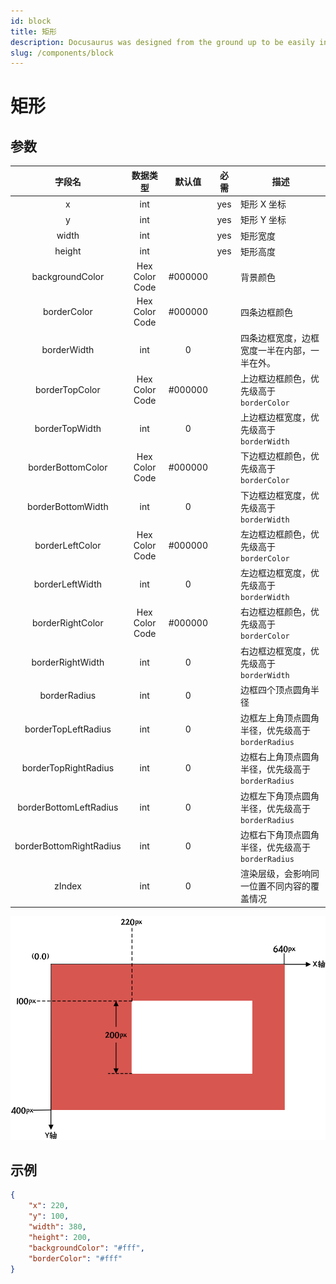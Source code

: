```yaml
---
id: block
title: 矩形
description: Docusaurus was designed from the ground up to be easily installed and used to get your website up and running quickly.
slug: /components/block
---
```


# 矩形

## 参数
| 字段名          | 数据类型       | 默认值  | 必需 | 描述                                       |
| :-------------: | :------------: | :-----: | :--: | ------------------------------------------ |
| x               | int            |         | yes  | 矩形 X 坐标                                |
| y               | int            |         | yes  | 矩形 Y 坐标                                |
| width           | int            |         | yes  | 矩形宽度                                   |
| height          | int            |         | yes  | 矩形高度                                   |
| backgroundColor | Hex Color Code | #000000 |      | 背景颜色                                   |
| borderColor             | Hex Color Code | #000000 |            | 四条边框颜色                                      |
| borderWidth             | int            | 0       |            | 四条边框宽度，边框宽度一半在内部，一半在外。      |
| borderTopColor          | Hex Color Code | #000000 |            | 上边框边框颜色，优先级高于 `borderColor`          |
| borderTopWidth          | int            | 0       |            | 上边框边框宽度，优先级高于 `borderWidth`          |
| borderBottomColor       | Hex Color Code | #000000 |            | 下边框边框颜色，优先级高于 `borderColor`          |
| borderBottomWidth       | int            | 0       |            | 下边框边框宽度，优先级高于 `borderWidth`          |
| borderLeftColor         | Hex Color Code | #000000 |            | 左边框边框颜色，优先级高于 `borderColor`          |
| borderLeftWidth         | int            | 0       |            | 左边框边框宽度，优先级高于 `borderWidth`          |
| borderRightColor        | Hex Color Code | #000000 |            | 右边框边框颜色，优先级高于 `borderColor`          |
| borderRightWidth        | int            | 0       |            | 右边框边框宽度，优先级高于 `borderWidth`          |
| borderRadius            | int            | 0       |            | 边框四个顶点圆角半径                              |
| borderTopLeftRadius     | int            | 0       |            | 边框左上角顶点圆角半径，优先级高于 `borderRadius` |
| borderTopRightRadius    | int            | 0       |            | 边框右上角顶点圆角半径，优先级高于 `borderRadius` |
| borderBottomLeftRadius  | int            | 0       |            | 边框左下角顶点圆角半径，优先级高于 `borderRadius` |
| borderBottomRightRadius | int            | 0       |            | 边框右下角顶点圆角半径，优先级高于 `borderRadius` |
| zIndex          | int            | 0       |      | 渲染层级，会影响同一位置不同内容的覆盖情况 |


![imgrender-矩形组件](../assets/component_block.png)

## 示例
```json
{
    "x": 220,
    "y": 100,
    "width": 380,
    "height": 200,
    "backgroundColor": "#fff",
    "borderColor": "#fff"
}
```
